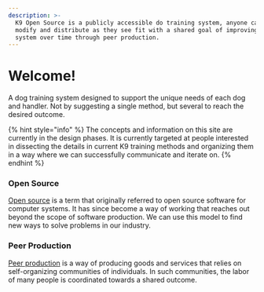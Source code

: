 ```yaml
---
description: >-
  K9 Open Source is a publicly accessible do training system, anyone can see,
  modify and distribute as they see fit with a shared goal of improving the
  system over time through peer production.
---
```


# Welcome!

A dog training system designed to support the unique needs of each dog and handler. Not by suggesting a single method, but several to reach the desired outcome. 

{% hint style="info" %}
The concepts and information on this site are currently in the design phases. It is currently targeted at people interested in dissecting the details in current K9 training methods and organizing them in a way where we can successfully communicate and iterate on.
{% endhint %}

### Open Source

[Open source](https://en.wikipedia.org/wiki/Open_source) is a term that originally referred to open source software for computer systems. It has since become a way of working that reaches out beyond the scope of software production. We can use this model to find new ways to solve problems in our industry.

### Peer Production

[Peer production](https://en.wikipedia.org/wiki/Peer_production) is a way of producing goods and services that relies on self-organizing communities of individuals. In such communities, the labor of many people is coordinated towards a shared outcome.



